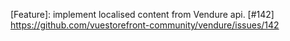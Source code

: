 [Feature]: implement localised content from Vendure api. [#142] https://github.com/vuestorefront-community/vendure/issues/142